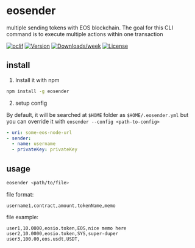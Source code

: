 eosender
========

multiple sending tokens with EOS blockchain. The goal for this CLI command is to execute multiple actions within one transaction

[![oclif](https://img.shields.io/badge/cli-oclif-brightgreen.svg)](https://oclif.io)
[![Version](https://img.shields.io/npm/v/eosender.svg)](https://npmjs.org/package/eosender)
[![Downloads/week](https://img.shields.io/npm/dw/eosender.svg)](https://npmjs.org/package/eosender)
[![License](https://img.shields.io/npm/l/eosender.svg)](https://github.com/shalakhin/eosender/blob/master/package.json)


## install

1. Install it with npm

```bash
npm install -g eosender
```

2. setup config

By default, it will be searched at `$HOME` folder as `$HOME/.eosender.yml` but you can override it with `eosender --config <path-to-config>` 

```yaml
- uri: some-eos-node-url 
- sender:
  - name: username
  - privateKey: privateKey
```

## usage

```bash
eosender <path/to/file>
```

file format:

```csv
username1,contract,amount,tokenName,memo
```

file example:

```csv
user1,10.0000,eosio.token,EOS,nice memo here
user2,10.0000,eosio.token,SYS,super-duper
user3,100.00,eos.usdt,USDT,
```
